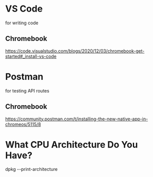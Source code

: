 # VS Code
for writing code
## Chromebook
https://code.visualstudio.com/blogs/2020/12/03/chromebook-get-started#_install-vs-code

# Postman
for testing API routes
## Chromebook
https://community.postman.com/t/installing-the-new-native-app-in-chromeos/5115/8

# What CPU Architecture Do You Have?
dpkg --print-architecture
